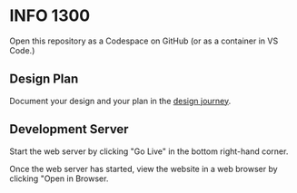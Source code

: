 # INFO 1300

Open this repository as a Codespace on GitHub (or as a container in VS Code.)

## Design Plan

Document your design and your plan in the [design journey](design-plan/design-journey.md).

## Development Server

Start the web server by clicking "Go Live" in the bottom right-hand corner.

Once the web server has started, view the website in a web browser by clicking "Open in Browser.
